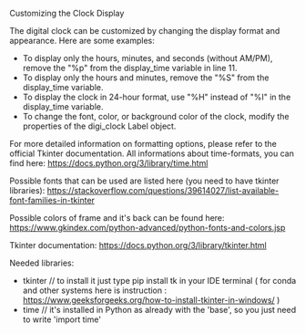 Customizing the Clock Display

The digital clock can be customized by changing the display format and appearance. Here are some examples:

   - To display only the hours, minutes, and seconds (without AM/PM), remove the "%p" from the display_time variable in line 11.
   - To display only the hours and minutes, remove the "%S" from the display_time variable.
   - To display the clock in 24-hour format, use "%H" instead of "%I" in the display_time variable.
   - To change the font, color, or background color of the clock, modify the properties of the digi_clock Label object.

For more detailed information on formatting options, please refer to the official Tkinter documentation.
All informations about time-formats, you can find here:
https://docs.python.org/3/library/time.html

Possible fonts that can be used are listed here (you need to have tkinter libraries):
https://stackoverflow.com/questions/39614027/list-available-font-families-in-tkinter

Possible colors of frame and it's back can be found here:
https://www.gkindex.com/python-advanced/python-fonts-and-colors.jsp

Tkinter documentation:
https://docs.python.org/3/library/tkinter.html




Needed libraries:
- tkinter // to install it just type pip install tk in your IDE terminal ( for conda and other systems here is instruction : https://www.geeksforgeeks.org/how-to-install-tkinter-in-windows/ )
- time // it's installed in Python as already with the 'base', so you just need to write 'import time'



